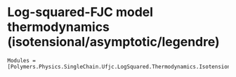 # Log-squared-FJC model thermodynamics (isotensional/asymptotic/legendre)

```@autodocs
Modules = [Polymers.Physics.SingleChain.Ufjc.LogSquared.Thermodynamics.Isotensional.Asymptotic.Legendre]
```
